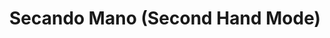 ---
title: "Secando Mano (Second Hand Mode)"
url: /luedenscheid/secando-mano-second-hand-mode/
shop: Kleidung
---